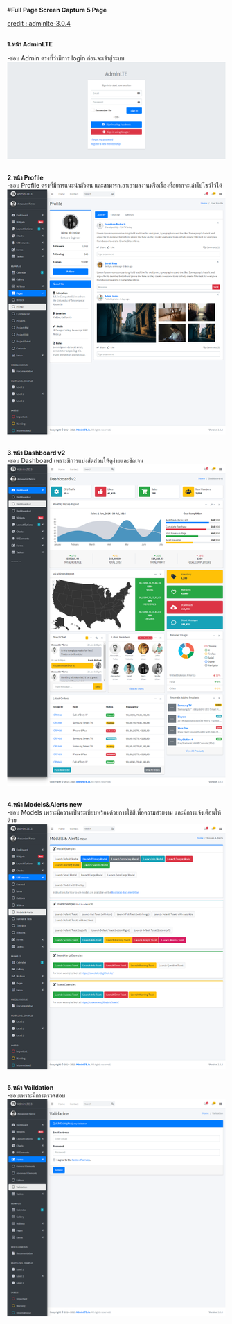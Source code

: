  #**Full Page Screen Capture 5 Page**

[credit : adminlte-3.0.4](https://adminlte.io/themes/v3/index.html?fbclid=IwAR1PoOXyKNyG-TII6r8F9YCVculFEvE623EDfKdeUgxrIgw6etqGQ94pfxg)
<br><br>

**1.หน้า AdminLTE**

-ชอบ Admin ตรงที่ว่ามีการ login ก่อนจะเข้าสู่ระบบ
![Image](https://raw.githubusercontent.com/kawintharawiw/CPSC321_631_hci/master/adminlte-3.0.4/1.png)
<br><br>

**2.หน้า Profile**<br>
-ชอบ Profile ตรงที่มีการแนะนำตัวตน และสามารถเอาเอาผลงานหรือเรื่องที่อยากจะเล่าไปโชว์ไว้ได้
![Image](https://raw.githubusercontent.com/kawintharawiw/CPSC321_631_hci/master/adminlte-3.0.4/2.png)
<br><br>

**3.หน้า Dashboard v2**<br>
-ชอบ Dashboard เพราะมีการแบ่งสัดส่วนให้ดูง่ายและชัดเจน
![Image](https://raw.githubusercontent.com/kawintharawiw/CPSC321_631_hci/master/adminlte-3.0.4/3.png)
<br><br>

**4.หน้า Models&Alerts new**<br>
-ชอบ Models เพราะมีความเป็นระเบียบพร้อมด้วยการใช้สีเพื่อความสวยงาม และมีการแจ้งเตือนให้ด้วย
![Image](https://raw.githubusercontent.com/kawintharawiw/CPSC321_631_hci/master/adminlte-3.0.4/4.png)
<br><br>

**5.หน้า Vaildation**<br>
-ชอบเพราะมีการตรวจสอบ
![Image](https://raw.githubusercontent.com/kawintharawiw/CPSC321_631_hci/master/adminlte-3.0.4/5.png)
